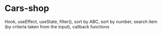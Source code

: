 # Cars-shop
Hook, useEffect, useState, filter(), sort by ABC, sort by number, search item (by criteria taken from the input), callback functions
